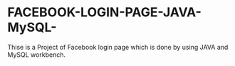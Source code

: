 # FACEBOOK-LOGIN-PAGE-JAVA-MySQL-
Thise is a Project of Facebook login page which is done by using JAVA and MySQL workbench.
